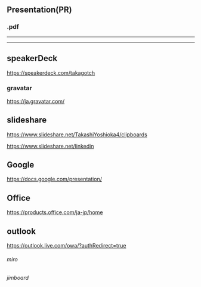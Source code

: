 ## Presentation(PR)
### .pdf
---
---

## speakerDeck
https://speakerdeck.com/takagotch

### gravatar
https://ja.gravatar.com/


## slideshare
https://www.slideshare.net/TakashiYoshioka4/clipboards

https://www.slideshare.net/linkedin

## Google
https://docs.google.com/presentation/
## Office
https://products.office.com/ja-jp/home

## outlook
https://outlook.live.com/owa/?authRedirect=true


###### miro


###### jimboard



```
```





